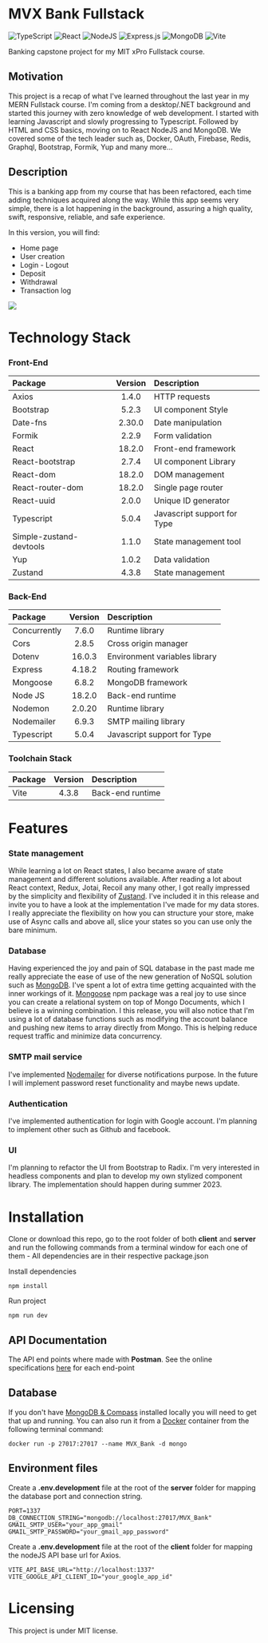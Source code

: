 # MVX Bank Fullstack

![TypeScript](https://img.shields.io/badge/typescript-%23007ACC.svg?style=for-the-badge&logo=typescript&logoColor=white) ![React](https://img.shields.io/badge/react-%2320232a.svg?style=for-the-badge&logo=react&logoColor=%2361DAFB) ![NodeJS](https://img.shields.io/badge/node.js-6DA55F?style=for-the-badge&logo=node.js&logoColor=white) ![Express.js](https://img.shields.io/badge/express.js-%23404d59.svg?style=for-the-badge&logo=express&logoColor=%2361DAFB) ![MongoDB](https://img.shields.io/badge/MongoDB-%234ea94b.svg?style=for-the-badge&logo=mongodb&logoColor=white) ![Vite](https://img.shields.io/badge/vite-%23646CFF.svg?style=for-the-badge&logo=vite&logoColor=white)

Banking capstone project for my MIT xPro Fullstack course.

## Motivation

This project is a recap of what I've learned throughout the last year in my MERN Fullstack course. I'm coming from a desktop/.NET background and started this journey with zero knowledge of web development. I started with learning Javascript and slowly progressing to Typescript. Followed by HTML and CSS basics, moving on to React NodeJS and MongoDB. We covered some of the tech leader such as, Docker, OAuth, Firebase, Redis, Graphql, Bootstrap, Formik, Yup and many more...

## Description

This is a banking app from my course that has been refactored, each time adding techniques acquired along the way. While this app seems very simple, there is a lot happening in the background, assuring a high quality, swift, responsive, reliable, and safe experience.

In this version, you will find:

- Home page
- User creation
- Login - Logout
- Deposit
- Withdrawal
- Transaction log

<img src="https://github.com/Mike-Veilleux/MVX_Bank_Fullstack/blob/main/screenshots/mvx_bank_allshots.png">

# Technology Stack

### Front-End

| Package                 | Version | Description                 |
| :---------------------- | :-----: | :-------------------------- |
| Axios                   |  1.4.0  | HTTP requests               |
| Bootstrap               |  5.2.3  | UI component Style          |
| Date-fns                | 2.30.0  | Date manipulation           |
| Formik                  |  2.2.9  | Form validation             |
| React                   | 18.2.0  | Front-end framework         |
| React-bootstrap         |  2.7.4  | UI component Library        |
| React-dom               | 18.2.0  | DOM management              |
| React-router-dom        | 18.2.0  | Single page router          |
| React-uuid              |  2.0.0  | Unique ID generator         |
| Typescript              |  5.0.4  | Javascript support for Type |
| Simple-zustand-devtools |  1.1.0  | State management tool       |
| Yup                     |  1.0.2  | Data validation             |
| Zustand                 |  4.3.8  | State management            |

### Back-End

| Package      | Version | Description                   |
| :----------- | :-----: | :---------------------------- |
| Concurrently |  7.6.0  | Runtime library               |
| Cors         |  2.8.5  | Cross origin manager          |
| Dotenv       | 16.0.3  | Environment variables library |
| Express      | 4.18.2  | Routing framework             |
| Mongoose     |  6.8.2  | MongoDB framework             |
| Node JS      | 18.2.0  | Back-end runtime              |
| Nodemon      | 2.0.20  | Runtime library               |
| Nodemailer   |  6.9.3  | SMTP mailing library          |
| Typescript   |  5.0.4  | Javascript support for Type   |

### Toolchain Stack

| Package | Version | Description      |
| :------ | :-----: | :--------------- |
| Vite    |  4.3.8  | Back-end runtime |

# Features

### State management

While learning a lot on React states, I also became aware of state management and different solutions available. After reading a lot about React context, Redux, Jotai, Recoil any many other, I got really impressed by the simplicity and flexibility of [Zustand](https://github.com/pmndrs/zustand). I've included it in this release and invite you to have a look at the implementation I've made for my data stores. I really appreciate the flexibility on how you can structure your store, make use of Async calls and above all, slice your states so you can use only the bare minimum.

### Database

Having experienced the joy and pain of SQL database in the past made me really appreciate the ease of use of the new generation of NoSQL solution such as [MongoDB](https://www.mongodb.com/). I've spent a lot of extra time getting acquainted with the inner workings of it. [Mongoose](https://mongoosejs.com/) npm package was a real joy to use since you can create a relational system on top of Mongo Documents, which I believe is a winning combination. I this release, you will also notice that I'm using a lot of database functions such as modifying the account balance and pushing new items to array directly from Mongo. This is helping reduce request traffic and minimize data concurrency.

### SMTP mail service

I've implemented [Nodemailer](https://www.npmjs.com/package/nodemailer) for diverse notifications purpose. In the future I will implement password reset functionality and maybe news update.

### Authentication

I've implemented authentication for login with Google account. I'm planning to implement other such as Github and facebook.

### UI

I'm planning to refactor the UI from Bootstrap to Radix. I'm very interested in headless components and plan to develop my own stylized component library. The implementation should happen during summer 2023.

# Installation

Clone or download this repo, go to the root folder of both **client** and **server** and run the following commands from a terminal window for each one of them - All dependencies are in their respective package.json

Install dependencies

```
npm install
```

Run project

```
npm run dev
```

## API Documentation

The API end points where made with **Postman**. See the online specifications [here](https://documenter.getpostman.com/view/26121348/2s93z59QUw#fbfac34a-3faf-4d36-8864-873566257a31) for each end-point

## Database

If you don't have [MongoDB & Compass](https://www.mongodb.com/docs/compass/master/install/) installed locally you will need to get that up and running. You can also run it from a [Docker](https://www.docker.com/products/docker-desktop/) container from the following terminal command:

```
docker run -p 27017:27017 --name MVX_Bank -d mongo
```

## Environment files

Create a **.env.development** file at the root of the **server** folder for mapping the database port and connection string.

```
PORT=1337
DB_CONNECTION_STRING="mongodb://localhost:27017/MVX_Bank"
GMAIL_SMTP_USER="your_app_gmail"
GMAIL_SMTP_PASSWORD="your_gmail_app_password"
```

Create a **.env.development** file at the root of the **client** folder for mapping the nodeJS API base url for Axios.

```
VITE_API_BASE_URL="http://localhost:1337"
VITE_GOOGLE_API_CLIENT_ID="your_google_app_id"
```

# Licensing

This project is under MIT license.
